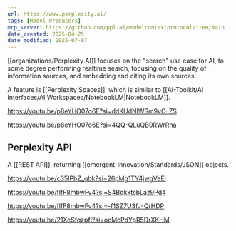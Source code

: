 ```yaml
---
url: https://www.perplexity.ai/
tags: [Model-Producers]
mcp_server: https://github.com/ppl-ai/modelcontextprotocol/tree/main
date_created: 2025-04-25
date_modified: 2025-07-07
---
```


[[organizations/Perplexity AI]] focuses on the "search" use case for AI, to some degree performing realtime search, focusing on the quality of information sources, and embedding and citing its own sources.  

A feature is [[Perplexity Spaces]], which is similar to [[AI-Toolkit/AI Interfaces/AI Workspaces/NotebookLM|NotebookLM]].

https://youtu.be/p8eYHO07o6E?si=ddKUdNlWSm9vO-ZS

https://youtu.be/p8eYHO07o6E?si=4QQ-QLuQB0RWrRna
## Perplexity API

A [[REST API]], returning [[emergent-innovation/Standards/JSON]] objects.

https://youtu.be/c35IPbZ_qbk?si=26pMg1TY4jwgVeEi

https://youtu.be/flfF8mbwFv4?si=S4BqkxtsbLaz9Pd4

https://youtu.be/flfF8mbwFv4?si=-f1SZ7U3fJ-QrHDP

https://youtu.be/21XeSfqzpfI?si=ocMcPdYpR5DrXKHM